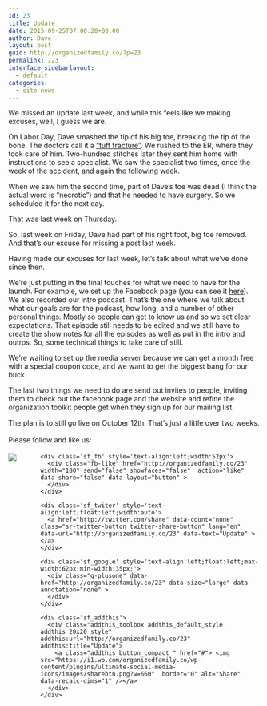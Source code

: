 ```yaml
---
id: 23
title: Update
date: 2015-09-25T07:00:28+00:00
author: Dave
layout: post
guid: http://organizedfamily.co/?p=23
permalink: /23
interface_sidebarlayout:
  - default
categories:
  - site news
---
```

We missed an update last week, and while this feels like we making excuses, well, I guess we are.

On Labor Day, Dave smashed the tip of his big toe, breaking the tip of the bone. The doctors call it a [&#8220;tuft fracture&#8221;](https://www.google.com/search?q=tuft%20fracture). We rushed to the ER, where they took care of him. Two-hundred stitches later they sent him home with instructions to see a specialist. We saw the specialist two times, once the week of the accident, and again the following week.

When we saw him the second time, part of Dave&#8217;s toe was dead (I think the actual word is &#8220;necrotic&#8221;) and that he needed to have surgery. So we scheduled it for the next day.

That was last week on Thursday.

So, last week on Friday, Dave had part of his right foot, big toe removed. And that&#8217;s our excuse for missing a post last week.

Having made our excuses for last week, let&#8217;s talk about what we&#8217;ve done since then.

We&#8217;re just putting in the final touches for what we need to have for the launch. For example, we set up the Facebook page (you can see it [here](https://www.facebook.com/OrganizedFamily)). We also recorded our intro podcast. That&#8217;s the one where we talk about what our goals are for the podcast, how long, and a number of other personal things. Mostly so people can get to know us and so we set clear expectations. That episode still needs to be edited and we still have to create the show notes for all the episodes as well as put in the intro and outros. So, some technical things to take care of still.

We&#8217;re waiting to set up the media server because we can get a month free with a special coupon code, and we want to get the biggest bang for our buck.

The last two things we need to do are send out invites to people, inviting them to check out the facebook page and the website and refine the organization toolkit people get when they sign up for our mailing list.

The plan is to still go live on October 12th. That&#8217;s just a little over two weeks.

<div class='sfsi_Sicons' style='width: 100%; display: inline-block; vertical-align: middle; text-align:left'>
  <div style='margin:0px 8px 0px 0px; line-height: 24px'>
    <span>Please follow and like us:</span>
  </div>
  
  <div class='sfsi_socialwpr'>
    <div class='sf_subscrbe' style='text-align:left;float:left;width:64px'>
      <a href="http://www.specificfeeds.com/widget/emailsubscribe/MTc5ODgx/OA==/" target="_blank"><img src="https://i2.wp.com/organizedfamily.co/wp-content/plugins/ultimate-social-media-icons/images/follow_subscribe.png?w=660" data-recalc-dims="1" /></a>
    </div>
    
    <div class='sf_fb' style='text-align:left;width:52px'>
      <div class="fb-like" href="http://organizedfamily.co/23" width="180" send="false" showfaces="false"  action="like" data-share="false" data-layout="button" >
      </div>
    </div>
    
    <div class='sf_twiter' style='text-align:left;float:left;width:auto'>
      <a href="http://twitter.com/share" data-count="none" class="sr-twitter-button twitter-share-button" lang="en" data-url="http://organizedfamily.co/23" data-text="Update" ></a>
    </div>
    
    <div class='sf_google' style='text-align:left;float:left;max-width:62px;min-width:35px;'>
      <div class="g-plusone" data-href="http://organizedfamily.co/23" data-size="large" data-annotation="none" >
      </div>
    </div>
    
    <div class='sf_addthis'>
      <div class="addthis_toolbox addthis_default_style addthis_20x20_style" addthis:url="http://organizedfamily.co/23" addthis:title="Update">
        <a class="addthis_button_compact " href="#"> <img src="https://i1.wp.com/organizedfamily.co/wp-content/plugins/ultimate-social-media-icons/images/sharebtn.png?w=660"  border="0" alt="Share" data-recalc-dims="1" /></a>
      </div>
    </div>
  </div>
</div>